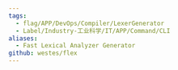 ```yaml
---
tags:
  - flag/APP/DevOps/Compiler/LexerGenerator
  - Label/Industry-工业科学/IT/APP/Command/CLI
aliases:
  - Fast Lexical Analyzer Generator
github: westes/flex
---
```

